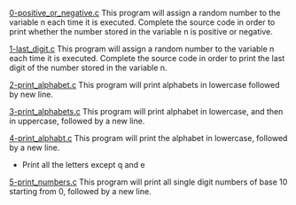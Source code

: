 [0-positive_or_negative.c](./0-positive_or_negative.c)
This program will assign a random number to the variable n each time it is executed. Complete the source code in order to print whether the number stored in the variable n is positive or negative.  

[1-last_digit.c](./1-last_digit.c)
This program will assign a random number to the variable n each time it is executed. Complete the source code in order to print the last digit of the number stored in the variable n.  

[2-print_alphabet.c](./2-print_alphabet.c)
This program will print alphabets in lowercase followed by new line.

[3-print_alphabets.c](./3-print_alphabets.c)
This program will print alphabet in lowercase, and then in uppercase, followed by a new line.

[4-print_alphabt.c](./4-print_alphabt.c)
This program will print the alphabet in lowercase, followed by a new line.  
- Print all the letters except q and e

[5-print_numbers.c](./5-print_numbers.c)
This program will print all single digit numbers of base 10 starting from 0, followed by a new line.


